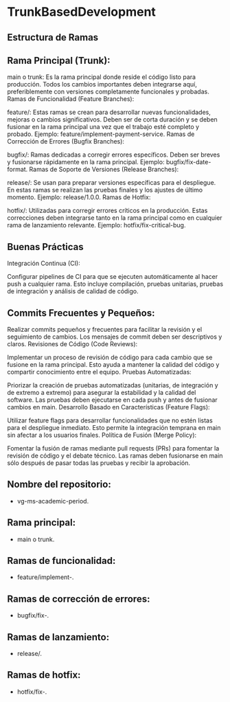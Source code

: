 # TrunkBasedDevelopment

## Estructura de Ramas

## Rama Principal (Trunk):

main o trunk: Es la rama principal donde reside el código listo para producción. Todos los cambios importantes deben integrarse aquí, preferiblemente con versiones completamente funcionales y probadas.
Ramas de Funcionalidad (Feature Branches):

feature/<nombre-funcionalidad>: Estas ramas se crean para desarrollar nuevas funcionalidades, mejoras o cambios significativos. Deben ser de corta duración y se deben fusionar en la rama principal una vez que el trabajo esté completo y probado. Ejemplo: feature/implement-payment-service.
Ramas de Corrección de Errores (Bugfix Branches):

bugfix/<descripcion-bug>: Ramas dedicadas a corregir errores específicos. Deben ser breves y fusionarse rápidamente en la rama principal. Ejemplo: bugfix/fix-date-format.
Ramas de Soporte de Versiones (Release Branches):

release/<version>: Se usan para preparar versiones específicas para el despliegue. En estas ramas se realizan las pruebas finales y los ajustes de último momento. Ejemplo: release/1.0.0.
Ramas de Hotfix:

hotfix/<descripcion-fix>: Utilizadas para corregir errores críticos en la producción. Estas correcciones deben integrarse tanto en la rama principal como en cualquier rama de lanzamiento relevante. Ejemplo: hotfix/fix-critical-bug.

## Buenas Prácticas
Integración Continua (CI):

Configurar pipelines de CI para que se ejecuten automáticamente al hacer push a cualquier rama. Esto incluye compilación, pruebas unitarias, pruebas de integración y análisis de calidad de código.

## Commits Frecuentes y Pequeños:

Realizar commits pequeños y frecuentes para facilitar la revisión y el seguimiento de cambios. Los mensajes de commit deben ser descriptivos y claros.
Revisiones de Código (Code Reviews):

Implementar un proceso de revisión de código para cada cambio que se fusione en la rama principal. Esto ayuda a mantener la calidad del código y compartir conocimiento entre el equipo.
Pruebas Automatizadas:

Priorizar la creación de pruebas automatizadas (unitarias, de integración y de extremo a extremo) para asegurar la estabilidad y la calidad del software. Las pruebas deben ejecutarse en cada push y antes de fusionar cambios en main.
Desarrollo Basado en Características (Feature Flags):

Utilizar feature flags para desarrollar funcionalidades que no estén listas para el despliegue inmediato. Esto permite la integración temprana en main sin afectar a los usuarios finales.
Política de Fusión (Merge Policy):

Fomentar la fusión de ramas mediante pull requests (PRs) para fomentar la revisión de código y el debate técnico. Las ramas deben fusionarse en main sólo después de pasar todas las pruebas y recibir la aprobación.

## Nombre del repositorio: 
- vg-ms-academic-period.

## Rama principal: 
- main o trunk.

## Ramas de funcionalidad: 
- feature/implement-<nombre-funcionalidad>.
  
## Ramas de corrección de errores: 
- bugfix/fix-<descripcion-bug>.
  
## Ramas de lanzamiento: 
- release/<version>.
  
## Ramas de hotfix: 
- hotfix/fix-<descripcion-fix>.
